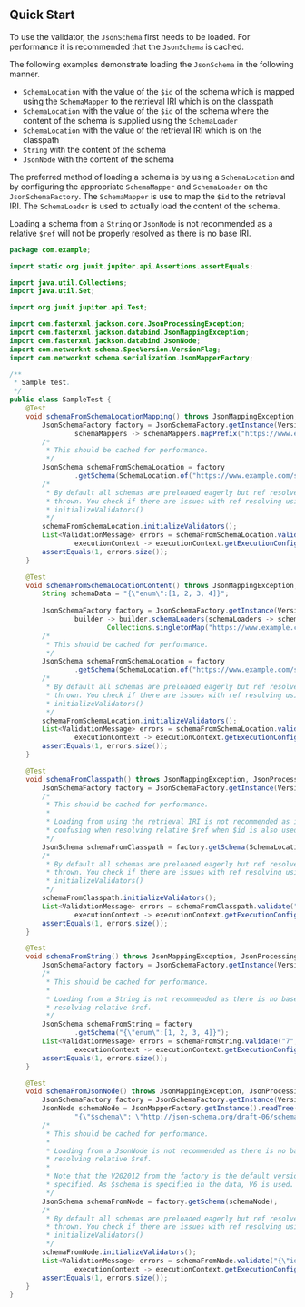 ## Quick Start

To use the validator, the `JsonSchema` first needs to be loaded. For performance it is recommended that the `JsonSchema` is cached.

The following examples demonstrate loading the `JsonSchema` in the following manner.
* `SchemaLocation` with the value of the `$id` of the schema which is mapped using the `SchemaMapper` to the retrieval IRI which is on the classpath
* `SchemaLocation` with the value of the `$id` of the schema where the content of the schema is supplied using the `SchemaLoader`
* `SchemaLocation` with the value of the retrieval IRI which is on the classpath
* `String` with the content of the schema
* `JsonNode` with the content of the schema

The preferred method of loading a schema is by using a `SchemaLocation` and by configuring the appropriate `SchemaMapper` and `SchemaLoader` on the `JsonSchemaFactory`. The `SchemaMapper` is use to map the `$id` to the retrieval IRI. The `SchemaLoader` is used to actually load the content of the schema.

Loading a schema from a `String` or `JsonNode` is not recommended as a relative `$ref` will not be properly resolved as there is no base IRI.

```java
package com.example;

import static org.junit.jupiter.api.Assertions.assertEquals;

import java.util.Collections;
import java.util.Set;

import org.junit.jupiter.api.Test;

import com.fasterxml.jackson.core.JsonProcessingException;
import com.fasterxml.jackson.databind.JsonMappingException;
import com.fasterxml.jackson.databind.JsonNode;
import com.networknt.schema.SpecVersion.VersionFlag;
import com.networknt.schema.serialization.JsonMapperFactory;

/**
 * Sample test.
 */
public class SampleTest {
    @Test
    void schemaFromSchemaLocationMapping() throws JsonMappingException, JsonProcessingException {
        JsonSchemaFactory factory = JsonSchemaFactory.getInstance(VersionFlag.V202012, builder -> builder.schemaMappers(
                schemaMappers -> schemaMappers.mapPrefix("https://www.example.com/schema", "classpath:schema")));
        /*
         * This should be cached for performance.
         */
        JsonSchema schemaFromSchemaLocation = factory
                .getSchema(SchemaLocation.of("https://www.example.com/schema/example-ref.json"));
        /*
         * By default all schemas are preloaded eagerly but ref resolve failures are not
         * thrown. You check if there are issues with ref resolving using
         * initializeValidators()
         */
        schemaFromSchemaLocation.initializeValidators();
        List<ValidationMessage> errors = schemaFromSchemaLocation.validate("{\"id\": \"2\"}", InputFormat.JSON,
                executionContext -> executionContext.getExecutionConfig().setFormatAssertionsEnabled(true));
        assertEquals(1, errors.size());
    }

    @Test
    void schemaFromSchemaLocationContent() throws JsonMappingException, JsonProcessingException {
        String schemaData = "{\"enum\":[1, 2, 3, 4]}";
        
        JsonSchemaFactory factory = JsonSchemaFactory.getInstance(VersionFlag.V202012,
                builder -> builder.schemaLoaders(schemaLoaders -> schemaLoaders.schemas(
                        Collections.singletonMap("https://www.example.com/schema/example-ref.json", schemaData))));
        /*
         * This should be cached for performance.
         */
        JsonSchema schemaFromSchemaLocation = factory
                .getSchema(SchemaLocation.of("https://www.example.com/schema/example-ref.json"));
        /*
         * By default all schemas are preloaded eagerly but ref resolve failures are not
         * thrown. You check if there are issues with ref resolving using
         * initializeValidators()
         */
        schemaFromSchemaLocation.initializeValidators();
        List<ValidationMessage> errors = schemaFromSchemaLocation.validate("{\"id\": \"2\"}", InputFormat.JSON,
                executionContext -> executionContext.getExecutionConfig().setFormatAssertionsEnabled(true));
        assertEquals(1, errors.size());
    }

    @Test
    void schemaFromClasspath() throws JsonMappingException, JsonProcessingException {
        JsonSchemaFactory factory = JsonSchemaFactory.getInstance(VersionFlag.V202012);
        /*
         * This should be cached for performance.
         * 
         * Loading from using the retrieval IRI is not recommended as it may cause
         * confusing when resolving relative $ref when $id is also used.
         */
        JsonSchema schemaFromClasspath = factory.getSchema(SchemaLocation.of("classpath:schema/example-ref.json"));
        /*
         * By default all schemas are preloaded eagerly but ref resolve failures are not
         * thrown. You check if there are issues with ref resolving using
         * initializeValidators()
         */
        schemaFromClasspath.initializeValidators();
        List<ValidationMessage> errors = schemaFromClasspath.validate("{\"id\": \"2\"}", InputFormat.JSON,
                executionContext -> executionContext.getExecutionConfig().setFormatAssertionsEnabled(true));
        assertEquals(1, errors.size());
    }

    @Test
    void schemaFromString() throws JsonMappingException, JsonProcessingException {
        JsonSchemaFactory factory = JsonSchemaFactory.getInstance(VersionFlag.V202012);
        /*
         * This should be cached for performance.
         * 
         * Loading from a String is not recommended as there is no base IRI to use for
         * resolving relative $ref.
         */
        JsonSchema schemaFromString = factory
                .getSchema("{\"enum\":[1, 2, 3, 4]}");
        List<ValidationMessage> errors = schemaFromString.validate("7", InputFormat.JSON,
                executionContext -> executionContext.getExecutionConfig().setFormatAssertionsEnabled(true));
        assertEquals(1, errors.size());
    }

    @Test
    void schemaFromJsonNode() throws JsonMappingException, JsonProcessingException {
        JsonSchemaFactory factory = JsonSchemaFactory.getInstance(VersionFlag.V202012);
        JsonNode schemaNode = JsonMapperFactory.getInstance().readTree(
                "{\"$schema\": \"http://json-schema.org/draft-06/schema#\", \"properties\": { \"id\": {\"type\": \"number\"}}}");
        /*
         * This should be cached for performance.
         * 
         * Loading from a JsonNode is not recommended as there is no base IRI to use for
         * resolving relative $ref.
         *
         * Note that the V202012 from the factory is the default version if $schema is not
         * specified. As $schema is specified in the data, V6 is used.
         */
        JsonSchema schemaFromNode = factory.getSchema(schemaNode);
        /*
         * By default all schemas are preloaded eagerly but ref resolve failures are not
         * thrown. You check if there are issues with ref resolving using
         * initializeValidators()
         */
        schemaFromNode.initializeValidators();
        List<ValidationMessage> errors = schemaFromNode.validate("{\"id\": \"2\"}", InputFormat.JSON,
                executionContext -> executionContext.getExecutionConfig().setFormatAssertionsEnabled(true));
        assertEquals(1, errors.size());
    }
}
```
